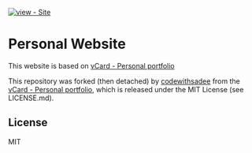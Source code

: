 
[![view - Site](https://img.shields.io/badge/View-Personal_website-blue)](https://leocml.com)

# Personal Website

This website is based on [vCard - Personal portfolio](https://github.com/codewithsadee/vcard-personal-portfolio.git)

This repository was forked (then detached) by [codewithsadee](https://github.com/codewithsadee) from the [vCard - Personal portfolio](https://github.com/codewithsadee/vcard-personal-portfolio.git), which is released under the MIT License (see LICENSE.md).

## License

MIT